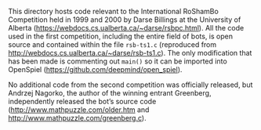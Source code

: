 This directory hosts code relevant to the International RoShamBo Competition
held in 1999 and 2000 by Darse Billings at the University of Alberta
(https://webdocs.cs.ualberta.ca/~darse/rsbpc.html). 
All the code used in the first competition, including the entire field of bots,
is open source and contained within the file `rsb-ts1.c` 
(reproduced from http://webdocs.cs.ualberta.ca/~darse/rsb-ts1.c).
The only modification that has been made is commenting out `main()` so
it can be imported into OpenSpiel (https://github.com/deepmind/open_spiel).

No additional code from the second competition was officially released, but
Andrzej Nagorko, the author of the winning entrant Greenberg, independently
released the bot’s source code (http://www.mathpuzzle.com/older.htm and 
http://www.mathpuzzle.com/greenberg.c). 
